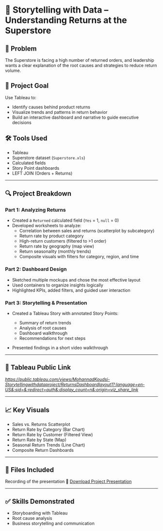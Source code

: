 # 📘 Storytelling with Data – Understanding Returns at the Superstore

## 🧠 Problem
The Superstore is facing a high number of returned orders, and leadership wants a clear explanation of the root causes and strategies to reduce return volume.

## 🎯 Project Goal
Use Tableau to:
- Identify causes behind product returns
- Visualize trends and patterns in return behavior
- Build an interactive dashboard and narrative to guide executive decisions

## 🛠 Tools Used
- Tableau
- Superstore dataset (`Superstore.xls`)
- Calculated fields
- Story Point dashboards
- LEFT JOIN (Orders + Returns)

---

## 🔍 Project Breakdown

### Part 1: Analyzing Returns
- Created a `Returned` calculated field (`Yes` = 1, `null` = 0)
- Developed worksheets to analyze:
  - Correlation between sales and returns (scatterplot by subcategory)
  - Return rate by product category
  - High-return customers (filtered to >1 order)
  - Return rate by geography (map view)
  - Return seasonality (monthly trends)
  - Composite visuals with filters for category, region, and time

### Part 2: Dashboard Design
- Sketched multiple mockups and chose the most effective layout
- Used containers to organize insights logically
- Highlighted KPIs, added filters, and guided user interaction

### Part 3: Storytelling & Presentation
- Created a Tableau Story with annotated Story Points:
  - Summary of return trends
  - Analysis of root causes
  - Dashboard walkthrough
  - Recommendations for next steps

- Presented findings in a short video walkthrough

---

## 🔗 Tableau Public Link
*https://public.tableau.com/views/MohannadKoudsi-Storytellingwithdataproject/ReturnsDashboardlayout1?:language=en-US&:sid=&:redirect=auth&:display_count=n&:origin=viz_share_link*

---

## 📈 Key Visuals
- Sales vs. Returns Scatterplot
- Return Rate by Category (Bar Chart)
- Return Rate by Customer (Filtered View)
- Return Rate by State (Map)
- Seasonal Return Trends (Line Chart)
- Composite Return Dashboards

---

## 💾 Files Included
Recording of the presentation
🎥 [Download Project Presentation](./Project%20presentation%201.mp4)

---

## ✅ Skills Demonstrated
- Storyboarding with Tableau
- Root cause analysis
- Business storytelling and communication

